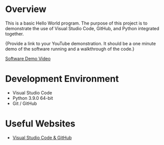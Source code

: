 # Overview

This is a basic Hello World program. The purpose of this project is to demonstrate the use of Visual Studio Code, GitHub, and Python integrated together. 

{Provide a link to your YouTube demonstration.  It should be a one minute demo of the software running and a walkthrough of the code.}

[Software Demo Video](http://youtube.link.goes.here)

# Development Environment

* Visual Studio Code
* Python 3.9.0 64-bit
* Git / GitHub

# Useful Websites

* [Visual Studio Code & GitHub](https://code.visualstudio.com/docs/editor/versioncontrol)
